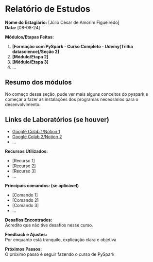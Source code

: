 # Relatório de Estudos

**Nome do Estagiário:** [Júlio César de Amorim Figueiredo]  
**Data:** [08-08-24]

**Módulos/Etapas Feitas:**  
1. **[Formação com PySpark - Curso Completo - Udemy(Trilha datascience)/Seção 2]**
2. **[Módulo/Etapa 2]**
3. **[Módulo/Etapa 3]** 
4. ...

## Resumo dos módulos 

No começo dessa seção, pude ver mais alguns conceitos do pyspark e começar a fazer as instalações dos programas necessários para o desenvolvimento. 

## Links de Laboratórios (se houver)

- [Google Colab 1/Notion 1](URL_do_Lab_1)
- [Google Colab 2/Notion 2](URL_do_Lab_2)
- ...

**Recursos Utilizados:**  
- [Recurso 1]
- [Recurso 2]
- [Recurso 3]
- ...

**Principais comandos: (se aplicável)**  
- [Comando 1]
- [Comando 2]
- [Comando 3]
- ...

**Desafios Encontrados:**  
Acredito que não tive desafios nesse curso.

**Feedback e Ajustes:**  
Por enquanto está tranquilo, explicação clara e objetiva

**Próximos Passos:**  
O próximo passo é seguir fazendo o curso de PySpark
